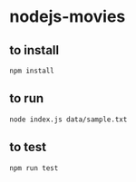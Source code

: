 # nodejs-movies

## to install
`npm install`

## to run
`node index.js data/sample.txt`

## to test
`npm run test`
